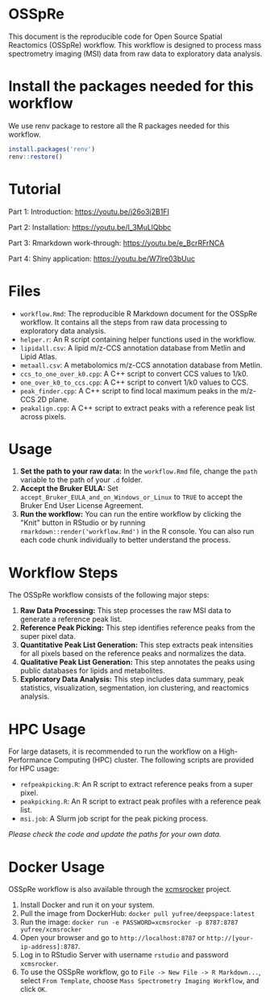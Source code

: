 # OSSpRe

This document is the reproducible code for Open Source Spatial Reactomics (OSSpRe) workflow. This workflow is designed to process mass spectrometry imaging (MSI) data from raw data to exploratory data analysis.

# Install the packages needed for this workflow

We use renv package to restore all the R packages needed for this workflow.

``` r
install.packages('renv')
renv::restore()
```
# Tutorial

Part 1: Introduction: https://youtu.be/j26o3j2B1FI

Part 2: Installation: https://youtu.be/l_3MuLlQbbc

Part 3: Rmarkdown work-through: https://youtu.be/e_BcrRFrNCA

Part 4: Shiny application: https://youtu.be/W7lre03bUuc

# Files

- `workflow.Rmd`: The reproducible R Markdown document for the OSSpRe workflow. It contains all the steps from raw data processing to exploratory data analysis.
- `helper.r`: An R script containing helper functions used in the workflow.
- `lipidall.csv`: A lipid m/z-CCS annotation database from Metlin and Lipid Atlas.
- `metaall.csv`: A metabolomics m/z-CCS annotation database from Metlin.
- `ccs_to_one_over_k0.cpp`: A C++ script to convert CCS values to 1/k0.
- `one_over_k0_to_ccs.cpp`: A C++ script to convert 1/k0 values to CCS.
- `peak_finder.cpp`: A C++ script to find local maximum peaks in the m/z-CCS 2D plane.
- `peakalign.cpp`: A C++ script to extract peaks with a reference peak list across pixels.

# Usage

1.  **Set the path to your raw data:** In the `workflow.Rmd` file, change the `path` variable to the path of your `.d` folder.
2.  **Accept the Bruker EULA:** Set `accept_Bruker_EULA_and_on_Windows_or_Linux` to `TRUE` to accept the Bruker End User License Agreement.
3.  **Run the workflow:** You can run the entire workflow by clicking the "Knit" button in RStudio or by running `rmarkdown::render('workflow.Rmd')` in the R console. You can also run each code chunk individually to better understand the process.

# Workflow Steps

The OSSpRe workflow consists of the following major steps:

1.  **Raw Data Processing:** This step processes the raw MSI data to generate a reference peak list.
2.  **Reference Peak Picking:** This step identifies reference peaks from the super pixel data.
3.  **Quantitative Peak List Generation:** This step extracts peak intensities for all pixels based on the reference peaks and normalizes the data.
4.  **Qualitative Peak List Generation:** This step annotates the peaks using public databases for lipids and metabolites.
5.  **Exploratory Data Analysis:** This step includes data summary, peak statistics, visualization, segmentation, ion clustering, and reactomics analysis.

# HPC Usage

For large datasets, it is recommended to run the workflow on a High-Performance Computing (HPC) cluster. The following scripts are provided for HPC usage:

-   `refpeakpicking.R`: An R script to extract reference peaks from a super pixel.
-   `peakpicking.R`: An R script to extract peak profiles with a reference peak list.
-   `msi.job`: A Slurm job script for the peak picking process.

*Please check the code and update the paths for your own data.*

# Docker Usage

OSSpRe workflow is also available through the [xcmsrocker](https://github.com/yufree/xcmsrocker) project.

1.  Install Docker and run it on your system.
2.  Pull the image from DockerHub: `docker pull yufree/deepspace:latest`
3.  Run the image: `docker run -e PASSWORD=xcmsrocker -p 8787:8787 yufree/xcmsrocker`
4.  Open your browser and go to `http://localhost:8787` or `http://[your-ip-address]:8787`.
5.  Log in to RStudio Server with username `rstudio` and password `xcmsrocker`.
6.  To use the OSSpRe workflow, go to `File -> New File -> R Markdown...`, select `From Template`, choose `Mass Spectrometry Imaging Workflow`, and click `OK`.